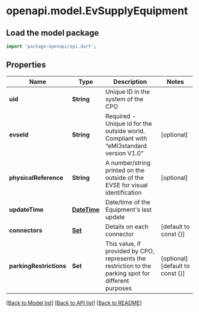 # openapi.model.EvSupplyEquipment

## Load the model package
```dart
import 'package:openapi/api.dart';
```

## Properties
Name | Type | Description | Notes
------------ | ------------- | ------------- | -------------
**uid** | **String** | Unique ID in the system of the CPO | 
**evseId** | **String** | Required - Unique id for the outside world. Compliant with “eMI3standard version V1.0”  | [optional] 
**physicalReference** | **String** | A number/string printed on the outside of the EVSE for visual identification | [optional] 
**updateTime** | [**DateTime**](DateTime.md) | Date/time of the Equipment's last update | 
**connectors** | [**Set<EvConnector>**](EvConnector.md) | Details on each connector | [default to const {}]
**parkingRestrictions** | **Set<String>** | This value, if provided by CPO, represents the restriction to the parking spot for different purposes | [optional] [default to const {}]

[[Back to Model list]](../README.md#documentation-for-models) [[Back to API list]](../README.md#documentation-for-api-endpoints) [[Back to README]](../README.md)


